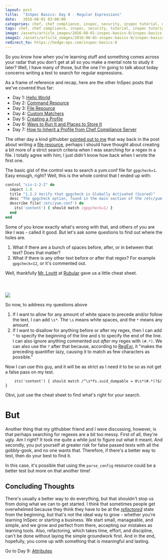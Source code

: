 ```yaml
---
layout: post
title:  "InSpec Basics: Day 8 - Regular Expressions"
date:   2016-08-01 03:00:00
categories: chef, chef compliance, inspec, security, inspec tutorial, devsecops, devsecops, devops, regex, regular expressions, rubular
tags: chef, chef compliance, inspec, security, tutorial, inspec tutorial, devsecops, devsecops, devops, regex, regular expressions, rubular
image: /assets/article_images/2016-08-01-inspec-basics-8/inspec-basics-8.jpg
image2: /assets/article_images/2016-08-01-inspec-basics-8/inspec-basics-8-mobile.jpg
redirect_to: https://hedge-ops.com/inspec-basics-8
---
```

So you know how when you're learning stuff and something comes across your radar that you don't get at all so you make a mental note to study it later? Well, I have many of those, but the one I'm going to talk about today concerns writing a test to search for regular expressions.

As a frame of reference and recap, here are the other InSpec posts that we've covered thus far:

  - Day 1: [Hello World](http://www.anniehedgie.com/inspec-basics-1) 
  - Day 2: [Command Resource](http://www.anniehedgie.com/inspec-basics-2)
  - Day 3: [File Resource](http://www.anniehedgie.com/inspec-basics-3)
  - Day 4: [Custom Matchers](http://www.anniehedgie.com/inspec-basics-4)
  - Day 5: [Creating a Profile](http://www.anniehedgie.com/inspec-basics-5)
  - Day 6: [Ways to Run It and Places to Store It](http://www.anniehedgie.com/inspec-basics-6)
  - Day 7: [How to Inherit a Profile from Chef Compliance Server](http://www.anniehedgie.com/inspec-basics-7)

The other day a kind githubber [pointed out to me](https://github.com/anniehedgpeth/inspec-workshop/issues/1) that way back in the post about writing a [file resource](http://www.anniehedgie.com/inspec-basics-3), perhaps I should have thought about creating a bit more of a strict search criteria when I was searching for a regex in a file. I totally agree with him; I just didn't know how back when I wrote the first one. 

The basic gist of the control was to search a yum.conf file for `gpgcheck=1`. Easy enough, right? Well, this is the whole control that I ended up with:

```ruby
control "cis-1-2-2" do
  impact 1.0
  title "1.2.2 Verify that gpgcheck is Globally Activated (Scored)"
  desc "The gpgcheck option, found in the main section of the /etc/yum.conf file determines if an RPM package's signature is always checked prior to its installation."
  describe file('/etc/yum.conf') do
    its('content') { should match /gpgcheck=1/ }
  end
end
```

Some of you know exactly what's wrong with that, and others of you are like I was - called it good. But let's ask some questions to find out where the holes are.

1. What if there are a bunch of spaces before, after, or in between that text? Does that matter?
2. What if there is any other text before or after that regex? For example `gpgcheck=12`, or it's commented out.

Well, thankfully [Mr. Lovitt](https://twitter.com/lovitt) at [Rubular](http://rubular.com/) gave us a little cheat sheet.

[<img src='/assets/article_images/2016-08-01-inspec-basics-8/regex.png' style='display: block; margin-left: auto; margin-right: auto; padding-top: 40px' />](http://rubular.com/)

So now, to address my questions above

1. If I want to allow for any amount of white space to precede and/or follow the text, I can add `\s*`. The `\s` means white spaces, and the `*` means any amount.
2. If I want to disallow for anything before or after my regex, then I can add `^` to specify the beginning of the line and `$` to specify the end of the line. I can also ignore anything commented out *after* my regex with `(#.*)`. We can also use the `?` after that because, according to [RegExr](http://regexr.com/), it "makes the preceding quantifier lazy, causing it to match as few characters as possible." 

Now I can use this guy, and it will be as strict as I need it to be so as not get a false pass on my test.

```
    its('content') { should match /^\s*fs.suid_dumpable = 0\s*(#.*)?$/ }
```

Obvi, just use the cheat sheet to find what's right for your search.


# But
Another thing that my githubber friend and I were discussing, however, is that perhaps searching for regexes are a bit too messy. First of all, they're ugly. Am I right? It took me quite a while just to figure out what it meant. And secondly, you put yourself at greater risk for false passed tests with all the gobbly-gook, and no one wants that. Therefore, if there's a better way to test, then do your best to find it.

In this case, it's possible that using the `parse_config` resource could be a better test but more on that another time! 

## Concluding Thoughts
There's usually a better way to do everything, but that shouldn't stop us from doing what we can to get started. I think that sometimes people get overwhelmed because they think they have to be at the [*refactored*](http://www.anniehedgie.com/red-green-refactor) state from the beginning, but that's not the ideal way to grow - whether you're learning InSpec or starting a business. We start small, manageable, and simple, and we grow and perfect from there, accepting our mistakes as learning tools. Also, refactoring, which takes time, effort, and discipline, can't be done without laying the simple groundwork first. And in the end, hopefully, you come up with something that is meaningful and lasting.

Go to Day 9: [Attributes](http://www.anniehedgie.com/inspec-basics-9)
